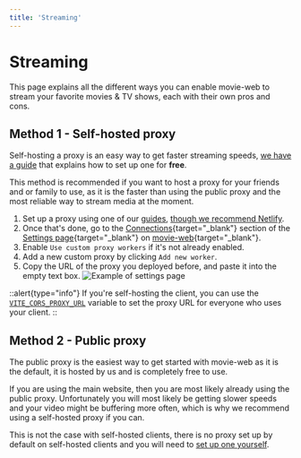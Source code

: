 ```yaml
---
title: 'Streaming'
---
```


# Streaming

This page explains all the different ways you can enable movie-web to stream your favorite movies & TV shows, each with their own pros and cons.

<!-- ## Method 1 - Browser extension

The movie-web browser extension is the easiest way to be able to watch media with fast streaming speeds, it is available for both [Chrome] and [Firefox].

This method is great if you only use movie-web on your computer. If you use a mobile device or smart TV, you'll unfortunately have to stick to using a proxy since these devices don't usually support browser extensions.

Since this method uses your own IP, it is undetectable by streaming services, so you can use it to watch your favorite shows without worrying about getting blocked by their servers. -->

## Method 1 - Self-hosted proxy

Self-hosting a proxy is an easy way to get faster streaming speeds, [we have a guide](../2.proxy/1.deploy.md) that explains how to set up one for **free**.

This method is recommended if you want to host a proxy for your friends and or family to use, as it is the faster than using the public proxy and the most reliable way to stream media at the moment.

<!-- This method is recommended if you want to host a proxy for your friends and family to use, or if you want to use movie-web on a device that doesn't support the [browser extension](#method-1---browser-extension), such as a smart TV or mobile device. -->

1. Set up a proxy using one of our [guides](../2.proxy/1.deploy.md#deploying-the-proxy), [though we recommend Netlify](../2.proxy/1.deploy.md#method-1---netlify-easy).  
2. Once that's done, go to the [Connections](https://movie-web.app/settings#settings-connection){target="\_blank"} section of the [Settings page](https://movie-web.app/settings){target="\_blank"} on [movie-web](https://movie-web.app){target="\_blank"}. 
3. Enable `Use custom proxy workers` if it's not already enabled.  
4. Add a new custom proxy by clicking `Add new worker`.
5. Copy the URL of the proxy you deployed before, and paste it into the empty text box.
![Example of settings page](/assets/proxy-url-example.gif)

::alert{type="info"}
If you're self-hosting the client, you can use the [`VITE_CORS_PROXY_URL`](../3.client/3.configuration.md#vite_cors_proxy_url) variable to set the proxy URL for everyone who uses your client.
::

## Method 2 - Public proxy

The public proxy is the easiest way to get started with movie-web as it is the default, it is hosted by us and is completely free to use.

If you are using the main website, then you are most likely already using the public proxy. Unfortunately you will most likely be getting slower speeds and your video might be buffering more often, which is why we recommend using a self-hosted proxy if you can.

This is not the case with self-hosted clients, there is no proxy set up by default on self-hosted clients and you will need to [set up one yourself](../2.proxy/1.deploy.md).
